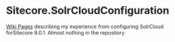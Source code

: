 # Sitecore.SolrCloudConfiguration

[Wiki Pages](https://github.com/ivanbuzyka/Sitecore.SolrCloudConfiguration/wiki) describing my experience from configuring SolrCloud forSitecore 9.0.1. Almost nothing in the repository
